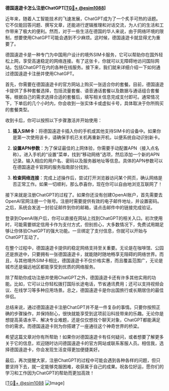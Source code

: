 **德国遠遊卡怎么注册ChatGPT[[TG💪+ @esim1088](https://t.me/s/esim1088)]**

近年来，随着人工智能技术的飞速发展，ChatGPT成为了一个炙手可热的话题。它不仅能回答问题、撰写文章，还能进行逻辑推理和对话交流，为人们的生活和工作带来了极大的便利。然而，对于一些生活在德国的华人来说，由于网络环境的限制，想要使用ChatGPT可能会遇到不少麻烦。这时候，德国遠遊卡就显得尤为重要了。

德国遠遊卡是一种专门为中国用户设计的境外SIM卡服务，它可以帮助你在国外轻松上网，享受高速稳定的网络连接。有了这张卡，你就可以无障碍地访问国际网站，包括ChatGPT在内的各种在线服务。接下来，我们就来详细介绍一下如何通过德国遠遊卡注册并使用ChatGPT。

首先，你需要在德国遠遊卡的官方网站上购买一张适合你的套餐。目前，德国遠遊卡提供了多种套餐选择，包括流量套餐、语音通话套餐以及数据与通话组合套餐等。根据自己的需求选择合适的套餐后，填写相关信息完成支付即可。通常情况下，下单后的几个小时内，你会收到一张实体卡或虚拟卡号，具体取决于你所购买的套餐类型。

收到卡后，你可以按照以下步骤激活并开始使用：

1. **插入SIM卡**：将德国遠遊卡插入你的手机或其他支持SIM卡的设备中。如果你是第一次使用该卡，请确保手机已关机再重新开机，以便系统自动识别新卡。

2. **设置APN参数**：为了保证最佳的上网体验，你需要手动配置APN（接入点名称）。进入手机的“设置”菜单，找到“移动网络”选项，然后添加一个新的APN记录。输入相应的用户名、密码以及服务器地址等信息。具体的APN参数可以在德国遠遊卡官网的服务指南部分找到。

3. **检查网络连接**：完成上述操作后，尝试打开浏览器访问某个网页，确认网络是否正常工作。如果一切顺利，那么恭喜你，现在你可以自由地浏览互联网了！

接下来就是注册ChatGPT的过程了。如果你还没有创建OpenAI账户，首先需要去OpenAI官网注册一个账号。注册时需要提供有效的电子邮件地址，并设置密码。之后，系统会发送一封验证邮件到你的邮箱，请点击邮件中的链接完成验证。

登录到OpenAI账户后，你可以直接在网站上找到ChatGPT的相关入口。初次使用时，可能需要绑定信用卡作为支付方式，但别担心，大多数情况下，免费试用期足够让你体验ChatGPT的强大功能。一旦绑定了支付信息，你就可以开始与ChatGPT互动了。

在整个过程中，德国遠遊卡提供的稳定网络支持至关重要。无论是在咖啡馆、公园还是旅途中，只要拥有一张德国遠遊卡，就能随时随地畅享无阻碍的网络世界。而且，与其他境外SIM卡相比，德国遠遊卡不仅价格实惠，而且覆盖范围广，无论是城市还是偏远地区都能享受到优质的网络服务。

除了帮助你成功注册并使用ChatGPT之外，德国遠遊卡还有许多其他实用的功能。比如，它可以让你轻松拨打国际长途电话，节省通讯费用；还可以支持视频会议、在线学习等多种应用场景。总之，德国遠遊卡是你出国旅行或长期居住的最佳伴侣。

总结来说，通过德国遠遊卡注册ChatGPT并不是一件复杂的事情。只要你按照正确的步骤操作，并保持耐心，很快就能享受到这项前沿科技带来的乐趣。无论你是想提高英语水平、解决专业难题，还是仅仅想找个聊天对象，ChatGPT都能满足你的需求。而德国遠遊卡则为你搭建了一座通往这个神奇世界的桥梁。

希望这篇文章对你有所帮助！如果你对德国遠遊卡有任何疑问，或者想要了解更多关于它的信息，欢迎随时访问德国遠遊卡的官方网站或联系客服人员。相信我，选择德国遠遊卡，你会发现生活变得更加便捷美好。

最后，再次提醒大家，注册ChatGPT的过程中可能会遇到各种各样的问题，但只要坚持下去，就一定能够克服困难，收获属于自己的成果。祝各位好运，愿你们的学习和工作因为ChatGPT的帮助而更加高效！

[[TG💪+ @esim1088](https://t.me/s/esim1088) ![Image](https://i.postimg.cc/4NQfJmqS/Snipaste-2025-05-13-00-14-12.png)]